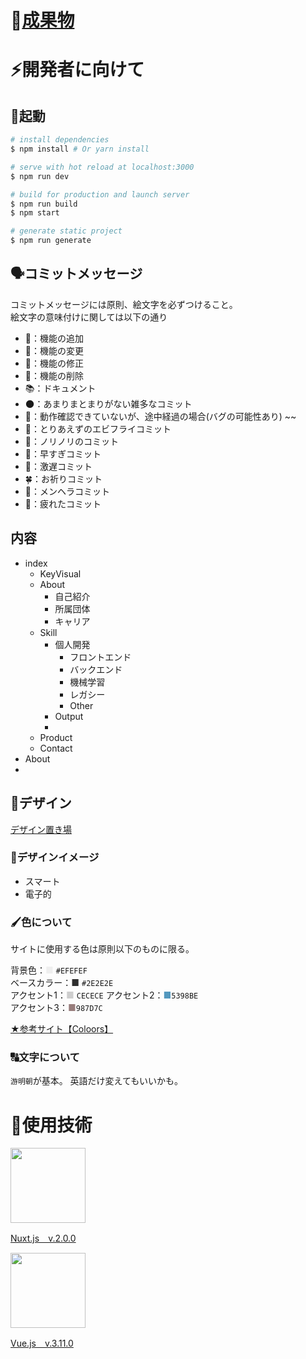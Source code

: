 # 🎉[成果物](https://soray677-portfolio.netlify.com/)

# ⚡開発者に向けて

## 🧨起動

``` bash
# install dependencies
$ npm install # Or yarn install

# serve with hot reload at localhost:3000
$ npm run dev

# build for production and launch server
$ npm run build
$ npm start

# generate static project
$ npm run generate
```

## 🗣コミットメッセージ

コミットメッセージには原則、絵文字を必ずつけること。  
絵文字の意味付けに関しては以下の通り  

- :gem:：機能の追加
- :frog:：機能の変更
- :pill:：機能の修正
- :hammer:：機能の削除
- :books:：ドキュメント
- :new_moon:：あまりまとまりがない雑多なコミット
- :bug:：動作確認できていないが、途中経過の場合(バグの可能性あり)
~~
- :fried_shrimp:：とりあえずのエビフライコミット
- :clap:：ノリノリのコミット
- :racehorse:：早すぎコミット
- :turtle:：激遅コミット
- :four_leaf_clover:：お祈りコミット
- :hocho:：メンヘラコミット
- :tea:：疲れたコミット

## 内容
- index
  - KeyVisual
  - About
    - 自己紹介
    - 所属団体
    - キャリア
  - Skill
    - 個人開発
      - フロントエンド
      - バックエンド
      - 機械学習
      - レガシー
      - Other
    - Output
    - 
  - Product
  - Contact
- About
- 


## 🎨デザイン
[デザイン置き場](https://xd.adobe.com/view/d4ec91b1-6c09-4ec5-72df-9ed91d3bef68-a2dd/)

### 💭デザインイメージ
- スマート
- 電子的

### 🖌色について
サイトに使用する色は原則以下のものに限る。  
  
背景色：<font color="#EFEFEF">■</font> `#EFEFEF`  
ベースカラー：<font color="#2E2E2E">■</font> `#2E2E2E`  
アクセント1：<font color="#CECECE">■</font> `CECECE`
アクセント2：<font color="#5398BE">■</font>`5398BE`  
アクセント3：<font color="#987D7C">■</font>`987D7C`  

[★参考サイト【Coloors】](https://coolors.co/2e2e2e-efefef-987d7c-cecece-5398be-6e9887-6153cc-55828b)


### 🔠文字について
`游明朝`が基本。
英語だけ変えてもいいかも。


# 🔧使用技術
<a href="https://ja.nuxtjs.org/">
<img src="https://ja.nuxtjs.org/logos/nuxt.svg" width="120px" >
<p>Nuxt.js　v.2.0.0</p>
</a>

<a href="https://jp.vuejs.org/">
<img src="https://jp.vuejs.org/images/logo.png" width="120px">
<p>Vue.js　v.3.11.0</p>
</a>



